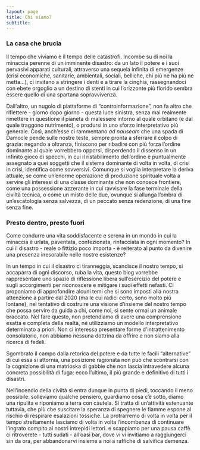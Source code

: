 ```yaml
---
layout: page
title: Chi siamo?
subtitle: 
---
```

### La casa che brucia
Il tempo che viviamo è il tempo delle catastrofi. Incombe su di noi la minaccia perenne di un imminente disastro: da un lato il potere e i suoi pervasivi apparati culturali, attraverso una sequela infinita di emergenze (crisi economiche, sanitarie, ambientali, sociali, belliche, chi più ne ha più ne metta...), ci invitano a stringere i denti e a tirare la cinghia, rassegnandoci con ebete orgoglio a un destino di stenti in cui l’orizzonte più florido sembra essere quello di una spartana sopravvivenza.

Dall'altro, un nugolo di piattaforme di “controinformazione”, non fa altro che riflettere - giorno dopo giorno - questa luce sinistra, senza mai realmente rimettere in questione il pianeta di malessere intorno al quale orbitano (e dal quale traggono nutrimento), o prodursi in uno sforzo interpretativo più generale. Così, anch’esse ci rammentano *ad nauseam* che una spada di Damocle pende sulle nostre teste, sempre pronta a sferrare il colpo di grazia: negando a oltranza, finiscono per ribadire con più forza l’ordine dominante al quale vorrebbero opporsi, disperdendo il dissenso in un infinito gioco di specchi, in cui il ristabilimento dell’ordine è puntualmente assegnato a quei soggetti che il sistema dominante di volta in volta, di crisi in crisi, identifica come sovversivi. 
Comunque si voglia interpretare la deriva attuale, se come un’enorme operazione di produzione spirituale volta a servire gli interessi di una classe dominante che non conosce frontiere, come una possessione azzerante in cui ravvisare la fase terminale della civiltà tecnica, o come un misto delle due, ovunque si allunga l’ombra di un’escatologia senza salvezza, di un peccato senza redenzione, di una fine senza fine. 

### Presto dentro, presto fuori
Come condurre una vita soddisfacente e serena in un mondo in cui la minaccia è urlata, paventata, confezionata, rinfacciata in ogni momento? In cui il disastro - reale o fittizio poco importa - è reiterato al punto da divenire una presenza inesorabile nelle nostre esistenze? 





In un tempo in cui il disastro ci tiranneggia, scandisce il nostro tempo, si accaparra di ogni discorso, ruba la vita, questo blog vorrebbe rappresentare uno spazio di riflessione libera sull’esercizio del potere e sugli accorgimenti per riconoscere e mitigare i suoi effetti nefasti.
Ci proponiamo di approfondire alcuni temi che si sono imposti alla nostra attenzione a partire dal 2020 (ma le cui radici certo, sono molto più lontane), nel tentativo di costruire una visione d’insieme del nostro tempo che possa servire da guida a chi, come noi, si sente ormai un animale braccato. Nel fare questo, non pretendiamo di avere una comprensione esatta e completa della realtà, né utilizziamo un modello interpretativo determinato a priori. Non ci interessa presentare forme d'intrattenimento consolatorio, non abbiamo nessuna dottrina da offrire e non siamo alla ricerca di fedeli.

Sgombrato il campo dalla retorica del potere e da tutte le facili “alternative” di cui essa si attornia, una posizione ragionata non può che scontrarsi con la cognizione di una matrioska di gabbie che non lascia intravedere alcuna concreta possibilità di fuga: ecco l’ultimo, il più grande e definitivo di tutti i disastri.

Nell’incendio della civiltà si entra dunque in punta di piedi, toccando il meno possibile: solleviamo qualche pensiero, guardiamo cosa c’è sotto, diamo una ripulita e riponiamo a terra con cautela. Si tratta di un’attività estenuante tuttavia, che più che suscitare la speranza di spegnere le fiamme espone al rischio di respirare esalazioni tossiche. La protrarremo di volta in volta per il tempo strettamente lasciamo di volta in volta l’incombenza di continuare l’ingrato compito ai nostri intrepidi lettori. e scappiamo per una pausa caffè. ci ritroverete - tutti sudati - all’oasi bar, dove vi vi invitiamo a raggiungerci sin da ora, per abbandonarvi insieme a noi a raffiche di salvifica demenza.


